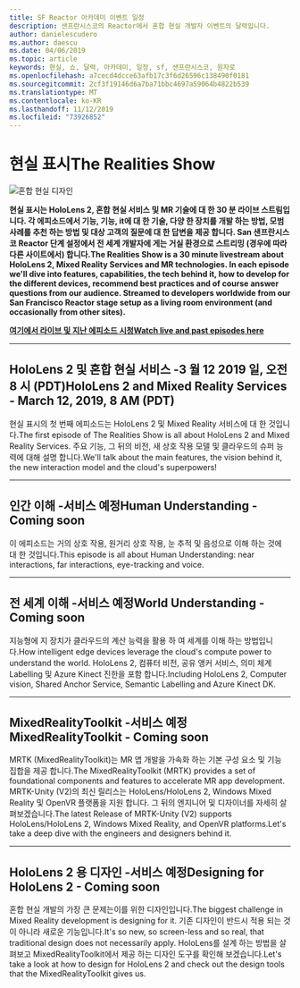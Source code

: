 ```yaml
---
title: SF Reactor 아카데미 이벤트 일정
description: 샌프란시스코의 Reactor에서 혼합 현실 개발자 이벤트의 달력입니다.
author: danielescudero
ms.author: daescu
ms.date: 04/06/2019
ms.topic: article
keywords: 현실, 쇼, 달력, 아카데미, 일정, sf, 샌프란시스코, 원자로
ms.openlocfilehash: a7cecd4dcce63afb17c3f6d26596c138490f0181
ms.sourcegitcommit: 2cf3f19146d6a7ba71bbc4697a59064b4822b539
ms.translationtype: MT
ms.contentlocale: ko-KR
ms.lasthandoff: 11/12/2019
ms.locfileid: "73926852"
---
```

# <a name="the-realities-show"></a><span data-ttu-id="2b33d-104">현실 표시</span><span class="sxs-lookup"><span data-stu-id="2b33d-104">The Realities Show</span></span>
![혼합 현실 디자인](images/therealitiesshow.jpg)

<span data-ttu-id="2b33d-106">**현실 표시는 HoloLens 2, 혼합 현실 서비스 및 MR 기술에 대 한 30 분 라이브 스트림입니다. 각 에피소드에서 기능, 기능, it에 대 한 기술, 다양 한 장치를 개발 하는 방법, 모범 사례를 추천 하는 방법 및 대상 고객의 질문에 대 한 답변을 제공 합니다. San 샌프란시스코 Reactor 단계 설정에서 전 세계 개발자에 게는 거실 환경으로 스트리밍 (경우에 따라 다른 사이트에서) 합니다.**</span><span class="sxs-lookup"><span data-stu-id="2b33d-106">**The Realities Show is a 30 minute livestream about HoloLens 2, Mixed Reality Services and MR technologies. In each episode we'll dive into features, capabilities, the tech behind it, how to develop for the different devices, recommend best practices and of course answer questions from our audience. Streamed to developers worldwide from our San Francisco Reactor stage setup as a living room environment (and occasionally from other sites).**</span></span>

<span data-ttu-id="2b33d-107">**[여기에서 라이브 및 지난 에피소드 시청](https://aka.ms/trs)**</span><span class="sxs-lookup"><span data-stu-id="2b33d-107">**[Watch live and past episodes here](https://aka.ms/trs)**</span></span>
___

## <a name="hololens-2-and-mixed-reality-services---march-12-2019-8-am-pdt"></a><span data-ttu-id="2b33d-108">**HoloLens 2 및 혼합 현실 서비스** -3 월 12 2019 일, 오전 8 시 (PDT)</span><span class="sxs-lookup"><span data-stu-id="2b33d-108">**HoloLens 2 and Mixed Reality Services** - March 12, 2019, 8 AM (PDT)</span></span>
<span data-ttu-id="2b33d-109">현실 표시의 첫 번째 에피소드는 HoloLens 2 및 Mixed Reality 서비스에 대 한 것입니다.</span><span class="sxs-lookup"><span data-stu-id="2b33d-109">The first episode of The Realities Show is all about HoloLens 2 and Mixed Reality Services.</span></span> <span data-ttu-id="2b33d-110">주요 기능, 그 뒤의 비전, 새 상호 작용 모델 및 클라우드의 슈퍼 능력에 대해 설명 합니다.</span><span class="sxs-lookup"><span data-stu-id="2b33d-110">We'll talk about the main features, the vision behind it, the new interaction model and the cloud's superpowers!</span></span>

___

## <a name="human-understanding---coming-soon"></a><span data-ttu-id="2b33d-111">**인간 이해** -서비스 예정</span><span class="sxs-lookup"><span data-stu-id="2b33d-111">**Human Understanding** - Coming soon</span></span>
<span data-ttu-id="2b33d-112">이 에피소드는 거의 상호 작용, 원거리 상호 작용, 눈 추적 및 음성으로 이해 하는 것에 대 한 것입니다.</span><span class="sxs-lookup"><span data-stu-id="2b33d-112">This episode is all about Human Understanding: near interactions, far interactions, eye-tracking and voice.</span></span>

___
## <a name="world-understanding---coming-soon"></a><span data-ttu-id="2b33d-113">**전 세계 이해** -서비스 예정</span><span class="sxs-lookup"><span data-stu-id="2b33d-113">**World Understanding** - Coming soon</span></span>
<span data-ttu-id="2b33d-114">지능형에 지 장치가 클라우드의 계산 능력을 활용 하 여 세계를 이해 하는 방법입니다.</span><span class="sxs-lookup"><span data-stu-id="2b33d-114">How intelligent edge devices leverage the cloud's compute power to understand the world.</span></span> <span data-ttu-id="2b33d-115">HoloLens 2, 컴퓨터 비전, 공유 앵커 서비스, 의미 체계 Labelling 및 Azure Kinect 진한을 포함 합니다.</span><span class="sxs-lookup"><span data-stu-id="2b33d-115">Including HoloLens 2, Computer vision, Shared Anchor Service, Semantic Labelling and Azure Kinect DK.</span></span>

___
## <a name="mixedrealitytoolkit---coming-soon"></a><span data-ttu-id="2b33d-116">**MixedRealityToolkit** -서비스 예정</span><span class="sxs-lookup"><span data-stu-id="2b33d-116">**MixedRealityToolkit** - Coming soon</span></span>
<span data-ttu-id="2b33d-117">MRTK (MixedRealityToolkit)는 MR 앱 개발을 가속화 하는 기본 구성 요소 및 기능 집합을 제공 합니다.</span><span class="sxs-lookup"><span data-stu-id="2b33d-117">The MixedRealityToolkit (MRTK) provides a set of foundational components and features to accelerate MR app development.</span></span> <span data-ttu-id="2b33d-118">MRTK-Unity (V2)의 최신 릴리스는 HoloLens/HoloLens 2, Windows Mixed Reality 및 OpenVR 플랫폼을 지원 합니다. 그 뒤의 엔지니어 및 디자이너를 자세히 살펴보겠습니다.</span><span class="sxs-lookup"><span data-stu-id="2b33d-118">The latest Release of MRTK-Unity (V2) supports HoloLens/HoloLens 2, Windows Mixed Reality, and OpenVR platforms.Let's take a deep dive with the engineers and designers behind it.</span></span>

___
## <a name="designing-for-hololens-2---coming-soon"></a><span data-ttu-id="2b33d-119">**HoloLens 2 용 디자인** -서비스 예정</span><span class="sxs-lookup"><span data-stu-id="2b33d-119">**Designing for HoloLens 2** - Coming soon</span></span>
<span data-ttu-id="2b33d-120">혼합 현실 개발의 가장 큰 문제는이를 위한 디자인입니다.</span><span class="sxs-lookup"><span data-stu-id="2b33d-120">The biggest challenge in Mixed Reality development is designing for it.</span></span> <span data-ttu-id="2b33d-121">기존 디자인이 반드시 적용 되는 것이 아니라 새로운 기능입니다.</span><span class="sxs-lookup"><span data-stu-id="2b33d-121">It's so new, so screen-less and so real, that traditional design does not necessarily apply.</span></span> <span data-ttu-id="2b33d-122">HoloLens를 설계 하는 방법을 살펴보고 MixedRealityToolkit에서 제공 하는 디자인 도구를 확인해 보겠습니다.</span><span class="sxs-lookup"><span data-stu-id="2b33d-122">Let's take a look at how to design for HoloLens 2 and check out the design tools that the MixedRealityToolkit gives us.</span></span>



